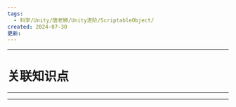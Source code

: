 ```yaml
---
tags:
  - 科学/Unity/唐老狮/Unity进阶/ScriptableObject/
created: 2024-07-30
更新:
---
```


---
# 关联知识点



---



---
